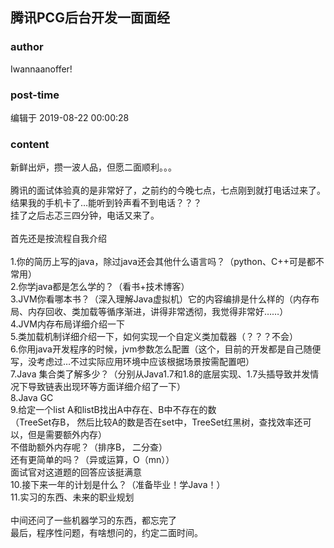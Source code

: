 ## 腾讯PCG后台开发一面面经
### author 
Iwannaanoffer!
### post-time 

编辑于  2019-08-22 00:00:28
### content 
<div class="post-topic-des nc-post-content">
 <div>
  新鲜出炉，攒一波人品，但愿二面顺利。。。
 </div>
 <div>
  <br/>
 </div>
 <div>
  腾讯的面试体验真的是非常好了，之前约的今晚七点，七点刚到就打电话过来了。结果我的手机卡了…能听到铃声看不到电话？？？
 </div>
 <div>
  挂了之后忐忑三四分钟，电话又来了。
 </div>
 <div>
  <br/>
 </div>
 <div>
  首先还是按流程自我介绍
 </div>
 <div>
  <br/>
 </div>
 <div>
  1.你的简历上写的java，除过java还会其他什么语言吗？（python、C++可是都不常用）
 </div>
 <div>
  2.你学java都是怎么学的？（看书+技术博客）
 </div>
 <div>
  3.JVM你看哪本书？（深入理解Java虚拟机）它的内容编排是什么样的（内存布局、内存回收、类加载等循序渐进，讲得非常透彻，我觉得非常好……）
 </div>
 <div>
  4.JVM内存布局详细介绍一下
 </div>
 <div>
  5.类加载机制详细介绍一下，如何实现一个自定义类加载器（？？？不会）
 </div>
 <div>
  6.你用java开发程序的时候，jvm参数怎么配置（这个，目前的开发都是自己随便写，没考虑过…不过实际应用环境中应该根据场景按需配置吧）
 </div>
 <div>
  7.Java 集合类了解多少？（分别从Java1.7和1.8的底层实现、1.7头插导致并发情况下导致链表出现环等方面详细介绍了一下）
 </div>
 <div>
  8.Java GC
 </div>
 <div>
  9.给定一个list A和listB找出A中存在、B中不存在的数
 </div>
 <div>
  （TreeSet存B， 然后比较A的数是否在set中，TreeSet红黑树，查找效率还可以，但是需要额外内存）
 </div>
 <div>
  不借助额外内存呢？（排序B， 二分查）
 </div>
 <div>
  还有更简单的吗？（异或运算，O（mn））
 </div>
 <div>
  面试官对这道题的回答应该挺满意
 </div>
 <div>
  10.接下来一年的计划是什么？（准备毕业！学Java！）
 </div>
 <div>
  11.实习的东西、未来的职业规划
 </div>
 <div>
  <br/>
 </div>
 <div>
  中间还问了一些机器学习的东西，都忘完了
 </div>
 <div>
  最后，程序性问题，有啥想问的，约定二面时间。
 </div>
</div>
